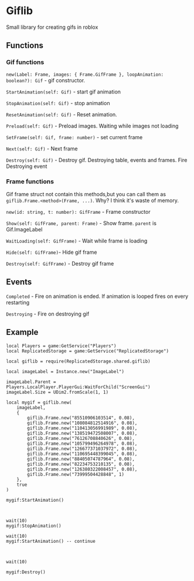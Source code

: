 # Giflib

Small library for creating gifs in roblox




## Functions

### Gif functions

`new(Label: Frame, images: { Frame.GifFrame }, loopAnimation: boolean?): Gif` - gif constructor.

`StartAnimation(self: Gif)` - start gif animation

`StopAnimation(self: Gif)` - stop animation

`ResetAnimation(self: Gif)` - Reset animation.

`Preload(self: Gif)` - Preload images. Waiting while images not loading

`SetFrame(self: Gif, frame: number)` - set current frame

`Next(self: Gif)` - Next frame

`Destroy(self: Gif)` - Destroy gif. Destroying table, events and frames. Fire Destroying event

### Frame functions

Gif frame struct not contain this methods,but  you can call them as `giflib.Frame.<method>(Frame, ...)`. Why? I think it's waste of memory.

`new(id: string, t: number): GifFrame` - Frame constructor

`Show(self: GifFrame, parent: Frame)` - Show frame. `parent` is Gif.ImageLabel

`WaitLoading(self: GifFrame)` - Wait while frame is loading

`Hide(self: GifFrame)`- Hide gif frame

`Destroy(self: GifFrame)` - Destroy gif frame

## Events

`Completed` - Fire on animation is ended. If animation is looped fires on every restarting

`Destroying` - Fire on destroying gif

## Example

```
local Players = game:GetService("Players")
local ReplicatedStorage = game:GetService("ReplicatedStorage")

local giflib = require(ReplicatedStorage.shared.giflib)

local imageLabel = Instance.new("ImageLabel")

imageLabel.Parent = Players.LocalPlayer.PlayerGui:WaitForChild("ScreenGui")
imageLabel.Size = UDim2.fromScale(1, 1)

local mygif = giflib.new(
	imageLabel,
	{
		giflib.Frame.new("85510906103514", 0.08),
		giflib.Frame.new("108084812514916", 0.08),
		giflib.Frame.new("110413056991989", 0.08),
		giflib.Frame.new("138519472508007", 0.08),
		giflib.Frame.new("76126708840626", 0.08),
		giflib.Frame.new("105799496264978", 0.08),
		giflib.Frame.new("126677371037972", 0.08),
		giflib.Frame.new("110695448399045", 0.08),
		giflib.Frame.new("88405074787964", 0.08),
		giflib.Frame.new("82234753210135", 0.08),
		giflib.Frame.new("126380322008457", 0.08),
		giflib.Frame.new("73999504428848", 1)
	},
	true
)

mygif:StartAnimation()



wait(10)
mygif:StopAnimation()

wait(10)
mygif:StartAnimation() -- continue 



wait(10)

mygif:Destroy()

```
